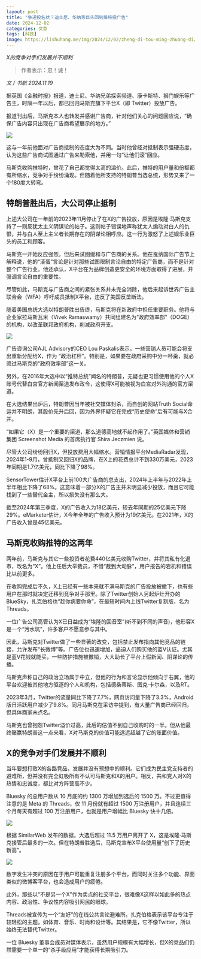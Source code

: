 ```yaml
---
layout: post
title: "争递投名状？迪士尼、华纳等巨头回到推特投广告"
date: 2024-12-02
categories: 文章
tags: [科技]
image: https://lishuhang.me/img/2024/12/02/zheng-di-tou-ming-zhuang-di/01.webp
---
```


*X的竞争对手们发展并不顺利*

> 作者表示：忠！诚！

*文 / 书航 2024.11.19*

据英国《金融时报》报道，迪士尼、华纳兄弟探索频道、康卡斯特、狮门娱乐等广告主，时隔一年以后，都已回归马斯克旗下平台X（即 Twitter）投放广告。

报道刊出后，马斯克本人也转发并感谢广告商，针对他们关心的问题回应说，“确保广告内容只出现在广告商希望展示的地方。”

![](https://lishuhang.me/img/2024/12/02/zheng-di-tou-ming-zhuang-di/02.png)

这与一年前他面对广告商抵制的态度大为不同。当时他曾经对抵制表示强硬态度，认为这些广告商试图通过广告来勒索他，并用一句“让他们滚”回应。

马斯克收购推特时，曾花了自己都觉得太高的溢价。此后，推特的用户量和份额都有所缩水，竞争对手纷纷涌现。但随着他所支持的特朗普当选总统，形势又来了一个180度大转弯。

## 特朗普胜出后，大公司停止抵制

上述大公司在一年前的2023年11月停止了在X的广告投放，原因是埃隆·马斯克支持了一则反犹太主义阴谋论的帖子。这则帖子错误地声称犹太人煽动对白人的仇恨，并与白人至上主义者长期存在的阴谋论相呼应。这一行为激怒了上述娱乐业巨头的员工和顾客。

马斯克一开始反应强烈，但后来试图缓和与广告商的关系。他在戛纳国际广告节上解释说，他的“滚蛋”言论是针对那些试图限制言论自由的特定广告商，而不是针对整个广告行业。他还承认，X平台在为品牌创造更安全的环境方面取得了进展，并强调言论自由的重要性。

尽管如此，马斯克与广告商之间的紧张关系并未完全消除，他后来起诉世界广告主联合会（WFA）呼吁成员抵制X平台，违反了美国反垄断法。

随着美国总统大选以特朗普胜出告终，马斯克将在新政府中担任重要职务。他将与企业家拉马斯瓦米（Vivek Ramaswamy）共同组建名为“政府效率部”（DOGE）的机构，以改革联邦政府机构，削减政府开支。

![](https://lishuhang.me/img/2024/12/02/zheng-di-tou-ming-zhuang-di/03.png)

广告咨询公司AJL Advisory的CEO Lou Paskalis表示，一些营销人员可能会将支出重新分配给X，作为 “政治杠杆”。特别是，如果要在政府采购中分一杯羹，就必须过马斯克的“政府效率部”这一关。

另外，在2016年大选中以“推特总统”闻名的特朗普，无疑也更习惯使用他的个人X账号代替白宫官方新闻渠道发布政令，这使得X可能被视为白宫对外沟通的官方渠道。

在大选结果出炉后，特朗普因当年被社交媒体封杀，而自创的网站Truth Social命运并不明朗，其股价先升后回，因为外界怀疑它在完成“历史使命”后有可能与X合并。

“如果它（X）是一个重要的渠道，那么道德高地就不起作用了。”英国媒体和营销集团 Screenshot Media 的首席执行官 Shira Jeczmien 说。

尽管大公司纷纷回归X，但投放费用大幅缩水。营销情报平台MediaRadar发现，2024年1-9月，曾抵制又回归X的品牌，在X上的花费总计不到330万美元，2023年同期是1.7亿美元，同比下降了98%。

SensorTower估计X平台上前100大广告商的总支出，2024年上半年与2022年上半年相比下降了68%。这意味着一部分X的广告主并未明显减少投放，而且它可能找到了一些替代金主，所以损失没有那么大。

截至2024年第三季度，X的广告收入为18亿美元，较去年同期的25亿美元下降29%。eMarketer估计，X今年全年的广告收入预计为19亿美元。在2021年，X的广告收入曾是45亿美元。

## 马斯克收购推特的这两年

两年前，马斯克与其它一些投资者花费440亿美元收购Twitter，并将其私有化退市，改名为“X”。他上任后大举裁员，不惜“裁到大动脉”，用户报告的宕机和错误比以前更多。

在收购完成后不久，X上已经有一些本来就不满马斯克的广告投放被撤下，也有些用户在那时就决定迁移到竞争对手那里。除了Twitter创始人另起炉灶开办的BlueSky，扎克伯格也“趁你病要你命”，在最短时间内上线Twitter复刻版，名为Threads。

一位广告公司高管认为X已日益成为“埃隆的回音室”(听不到不同的声音)，他形容X是一个“污水坑”，许多客户不愿意参与其中。

因此，马斯克对Twitter做了一些显著的改变，包括禁止发布指向其他竞品的链接，允许发布“长微博”等。广告位也迅速增加，逼迫人们购买他的蓝V认证。尤其是蓝V花钱就能买，一些防护措施被撤销，大大助长了平台上假新闻、阴谋论的传播。

马斯克声称自己的政治立场属于中立，但他的行为和言论显示他倾向于右翼，他的平台欢迎被其他地方驱逐的个人和机构，包括德桑蒂斯、图克·卡尔森，以及RT。

2023年3月，Twitter的流量同比下降了7.7%，网页访问量下降了3.3%，Android版日活跃用户减少了9.8%。同月马斯克在采访中提到，有大量广告商已经回归，但具体商家未点名。

马斯克也曾抱怨Twitter溢价过高，此后的估值不到自己收购时的一半。但从他最终赌赢特朗普这一点来看，X对马斯克的价值可能远远超越了它的账面价值。

## X的竞争对手们发展并不顺利

当年要想打败X的各路竞品，发展并没有预想中的顺利。它们成为民主党支持者的避难所，但并没有完全虹吸所有不认可马斯克和X的用户。相反，共和党人对X的热情和忠诚度，都比对方阵营高不少。

Bluesky 的总用户数从 10 月底的约 1300 万增加到选后的 1500 万。不过更值得注意的是 Meta 的 Threads，仅 11 月份就有超过 1500 万注册用户，并且连续三个月每天有超过 100 万注册用户，也就是用户增幅比 Bluesky 快十几倍。

![](https://lishuhang.me/img/2024/12/02/zheng-di-tou-ming-zhuang-di/04.png)

根据 SimilarWeb 发布的数据，大选后超过 11.5 万用户离开了 X，这是埃隆·马斯克接管后最多的一次。但在特朗普胜选后，马斯克宣布X平台使用量“创下了历史新高”。

![](https://lishuhang.me/img/2024/12/02/zheng-di-tou-ming-zhuang-di/05.png)

数字发生冲突的原因在于用户可能重复注册多个平台，而同时关注多个功能、界面类似的微博客平台，也会造成用户的疲倦。

此外，那些以“不是另一个X”作为卖点的社交平台，很难像X这样以如此多的热点内容、政治性、争议性内容吸引网民的眼球。

Threads被宣传为一个“友好”的在线公共言论避难所。扎克伯格表示该平台专注于较轻松的主题，如体育、音乐、时尚和设计等。其结果是，它不像Twitter，所以始终无法替代Twitter。

一位 Bluesky 董事会成员对媒体表示，虽然用户规模有大幅增长，但X的竞品们仍然需要一个单一的“杀手级应用”才能获得长期吸引力。